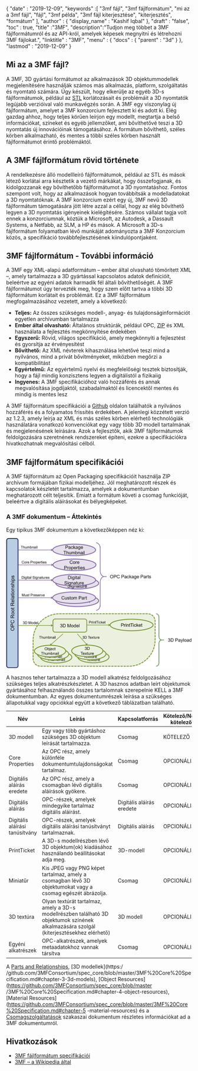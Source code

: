 {
  "date" : "2019-12-09",
  "keywords" :[ "3mf fájl", "3mf fájlformátum", "mi az a 3mf fájl", "fájl", "3mf példa", "3mf fájl kiterjesztése", "kiterjesztés", "formátum" ],
  "author" : {
    "display_name" : "Kashif Iqbal"
},
  "draft" : "false",
  "toc" : true,
  "title" :"3MF",
  "description":"Tudjon meg többet a 3MF fájlformátumról és az API-król, amelyek képesek megnyitni és létrehozni 3MF fájlokat.",
  "linktitle" : "3MF",
  "menu" : {
    "docs" : {
      "parent" : "3d"
}
},
  "lastmod" : "2019-12-09"
}

## Mi az a 3MF fájl?

A 3MF, 3D gyártási formátumot az alkalmazások 3D objektummodellek megjelenítésére használják számos más alkalmazás, platform, szolgáltatás és nyomtató számára. Úgy készült, hogy elkerülje az egyéb 3D-s fájlformátumok, például az [STL](/hu/cad/stl/) korlátozásait és problémáit a 3D nyomtatók legújabb verzióival való munkavégzés során. A 3MF egy viszonylag új fájlformátum, amelyet a 3MF konzorcium fejlesztett ki és adott ki. Elég gazdag ahhoz, hogy teljes körűen leírjon egy modellt, megtartja a belső információkat, színeket és egyéb jellemzőket, ami bővíthetővé teszi a 3D nyomtatás új innovációinak támogatásához. A formátum bővíthető, széles körben alkalmazható, és mentes a többi széles körben használt fájlformátumot érintő problémáktól.

## A 3MF fájlformátum rövid története

A rendelkezésre álló modellleíró fájlformátumok, például az STL és mások létező korlátai arra késztetik a vezető márkákat, hogy összefogjanak, és kidolgozzanak egy bővíthetőbb fájlformátumot a 3D nyomtatáshoz. Fontos szempont volt, hogy az alkalmazások hogyan továbbítsák a modelladatokat a 3D nyomtatóknak. A 3MF konzorcium ezért egy új, 3MF nevű 3D fájlformátum támogatására jött létre azzal a céllal, hogy az elég bővíthető legyen a 3D nyomtatás igényeinek kielégítésére. Számos vállalat tagja volt ennek a konzorciumnak, köztük a Microsoft, az Autodesk, a Dassault Systems, a Netfabb, az SLM, a HP és mások. A Microsoft a 3D-s fájlformátum folyamatban lévő munkáját adományozta a 3MF Konzorcium közös, a specifikáció továbbfejlesztésének kiindulópontjaként.

## 3MF fájlformátum - További információ

A 3MF egy XML-alapú adatformátum – ember által olvasható tömörített XML –, amely tartalmazza a 3D gyártással kapcsolatos adatok definícióit, beleértve az egyéni adatok harmadik fél általi bővíthetőségét. A 3MF fájlformátumot úgy tervezték meg, hogy szem előtt tartva a többi 3D fájlformátum korlátait és problémáit. Ez a 3MF fájlformátum megfogalmazásához vezetett, amely a következő:

* **Teljes:** Az összes szükséges modell-, anyag- és tulajdonságinformációt egyetlen archívumban tartalmazza
* **Ember által olvasható:** Általános struktúrák, például OPC, [ZIP](/hu/compression/zip/) és XML használata a fejlesztés megkönnyítése érdekében
* **Egyszerű:** Rövid, világos specifikáció, amely megkönnyíti a fejlesztést és gyorsítja az érvényesítést
* **Bővíthető:** Az XML névterek kihasználása lehetővé teszi mind a nyilvános, mind a privát bővítményeket, miközben megőrzi a kompatibilitást
* **Egyértelmű:** Az egyértelmű nyelvi és megfelelőségi tesztek biztosítják, hogy a fájl mindig konzisztens legyen a digitálistól a fizikaiig
* **Ingyenes:** A 3MF specifikációhoz való hozzáférés és annak megvalósítása jogdíjaktól, szabadalmaktól és licencektől mentes és mindig is mentes lesz

A 3MF fájlformátum specifikációi a [Github](https://github.com/3MFConsortium/spec_core/blob/master/3MF%20Core%20Specification.md) oldalon találhatók a nyilvános hozzáférés és a folyamatos frissítés érdekében. A jelenlegi közzétett verzió az 1.2.3, amely leírja az XML és más széles körben elérhető technológiák használatára vonatkozó konvenciókat egy vagy több 3D modell tartalmának és megjelenésének leírására. Azok a fejlesztők, akik 3MF fájlformátumok feldolgozására szeretnének rendszereket építeni, ezekre a specifikációkra hivatkozhatnak megvalósítási célból.

## 3MF fájlformátum specifikációi

A 3MF fájlformátum az Open Packaging specifikációit használja ZIP archívum formájában fizikai modelljéhez. Jól meghatározott részek és kapcsolatok készletét tartalmazza, amelyek a dokumentumban meghatározott célt teljesítik. Emiatt a formátum követi a csomag funkcióját, beleértve a digitális aláírásokat és bélyegképeket.

### A 3MF dokumentum – Áttekintés

Egy tipikus 3MF dokumentum a következőképpen néz ki:

![3MF Document Structure](https://raw.githubusercontent.com/3MFConsortium/spec_core/master/images/figure_2-1.png "3MF Document Structure")

A hasznos teher tartalmazza a 3D modell alkatrész feldolgozásához szükséges teljes alkatrészkészletet. A 3D hasznos adatban leírt objektumok gyártásához felhasználandó összes tartalomnak szerepelnie KELL a 3MF dokumentumban. Az egyes dokumentumrészek leírása a szükséges állapotukkal vagy opciókkal együtt a következő táblázatban található.


|**Név**|**Leírás**|**Kapcsolatforrás**|**Kötelező/Nem kötelező**
--- | --- | --- | ---
|3D modell|Egy vagy több gyártáshoz szükséges 3D objektum leírását tartalmazza.|Csomag|KÖTELEZŐ
|Core Properties|Az OPC rész, amely különféle dokumentumtulajdonságokat tartalmaz.|Csomag|OPCIONÁLIS
|Digitális aláírás eredete|Az OPC rész, amely a csomagban lévő digitális aláírások gyökere.|Csomag|OPCIONÁLIS
|Digitális aláírás|OPC-részek, amelyek mindegyike tartalmaz digitális aláírást.|Digitális aláírás eredete|OPCIONÁLIS
|Digitális aláírási tanúsítvány|OPC-részek, amelyek digitális aláírási tanúsítványt tartalmaznak.|Digitális aláírás|OPCIONÁLIS
|PrintTicket|A 3D-s modellrészben lévő 3D objektum(ok) kiadásához használandó beállításokat adja meg.|3D-modell|OPCIONÁLIS
|Miniatűr|Kis JPEG vagy PNG képet tartalmaz, amely a csomagban lévő 3D objektumokat vagy a csomag egészét ábrázolja.|Csomag|OPCIONÁLIS
|3D textúra| Olyan textúrát tartalmaz, amely a 3D-s modellrészben található 3D objektumok színének alkalmazására szolgál (kiterjesztésekhez elérhető)|3D modell|OPCIONÁLIS
|Egyéni alkatrészek|OPC-alkatrészek, amelyek metaadatokhoz vannak társítva|Csomag|OPCIONÁLIS

A [Parts and Relationships](https://github.com/3MFConsortium/spec_core/blob/master/3MF%20Core%20Specification.md#chapter-2-parts-and-relationships), [3D modellek](https:/ /github.com/3MFConsortium/spec_core/blob/master/3MF%20Core%20Specification.md#chapter-3-3d-models), [Object Resources](https://github.com/3MFConsortium/spec_core/blob/master /3MF%20Core%20Specification.md#chapter-4-object-resources), [Material Resources](https://github.com/3MFConsortium/spec_core/blob/master/3MF%20Core%20Specification.md#chapter-5 -material-resources) és a [Csomagszolgáltatások](https://github.com/3MFConsortium/spec_core/blob/master/3MF%20Core%20Specification.md#chapter-6-3mf-document-package-features) szakaszai dokumentum részletes információkat ad a 3MF dokumentumról.

## Hivatkozások ##

* [3MF fájlformátum specifikációi](https://github.com/3MFConsortium/spec_core)
* [3MF – a Wikipedia által](https://en.wikipedia.org/wiki/3D_Manufacturing_Format)

